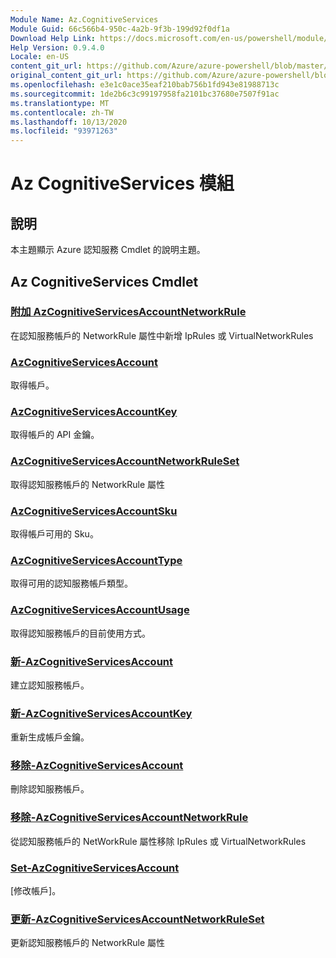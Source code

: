 ```yaml
---
Module Name: Az.CognitiveServices
Module Guid: 66c566b4-950c-4a2b-9f3b-199d92f0df1a
Download Help Link: https://docs.microsoft.com/en-us/powershell/module/az.cognitiveservices
Help Version: 0.9.4.0
Locale: en-US
content_git_url: https://github.com/Azure/azure-powershell/blob/master/src/CognitiveServices/CognitiveServices/help/Az.CognitiveServices.md
original_content_git_url: https://github.com/Azure/azure-powershell/blob/master/src/CognitiveServices/CognitiveServices/help/Az.CognitiveServices.md
ms.openlocfilehash: e3e1c0ace35eaf210bab756b1fd943e81988713c
ms.sourcegitcommit: 1de2b6c3c99197958fa2101bc37680e7507f91ac
ms.translationtype: MT
ms.contentlocale: zh-TW
ms.lasthandoff: 10/13/2020
ms.locfileid: "93971263"
---
```

# Az CognitiveServices 模組
## 說明
本主題顯示 Azure 認知服務 Cmdlet 的說明主題。

## Az CognitiveServices Cmdlet
### [附加 AzCognitiveServicesAccountNetworkRule](Add-AzCognitiveServicesAccountNetworkRule.md)
在認知服務帳戶的 NetworkRule 屬性中新增 IpRules 或 VirtualNetworkRules

### [AzCognitiveServicesAccount](Get-AzCognitiveServicesAccount.md)
取得帳戶。

### [AzCognitiveServicesAccountKey](Get-AzCognitiveServicesAccountKey.md)
取得帳戶的 API 金鑰。

### [AzCognitiveServicesAccountNetworkRuleSet](Get-AzCognitiveServicesAccountNetworkRuleSet.md)
取得認知服務帳戶的 NetworkRule 屬性

### [AzCognitiveServicesAccountSku](Get-AzCognitiveServicesAccountSku.md)
取得帳戶可用的 Sku。

### [AzCognitiveServicesAccountType](Get-AzCognitiveServicesAccountType.md)
取得可用的認知服務帳戶類型。

### [AzCognitiveServicesAccountUsage](Get-AzCognitiveServicesAccountUsage.md)
取得認知服務帳戶的目前使用方式。

### [新-AzCognitiveServicesAccount](New-AzCognitiveServicesAccount.md)
建立認知服務帳戶。

### [新-AzCognitiveServicesAccountKey](New-AzCognitiveServicesAccountKey.md)
重新生成帳戶金鑰。

### [移除-AzCognitiveServicesAccount](Remove-AzCognitiveServicesAccount.md)
刪除認知服務帳戶。

### [移除-AzCognitiveServicesAccountNetworkRule](Remove-AzCognitiveServicesAccountNetworkRule.md)
從認知服務帳戶的 NetWorkRule 屬性移除 IpRules 或 VirtualNetworkRules

### [Set-AzCognitiveServicesAccount](Set-AzCognitiveServicesAccount.md)
[修改帳戶]。

### [更新-AzCognitiveServicesAccountNetworkRuleSet](Update-AzCognitiveServicesAccountNetworkRuleSet.md)
更新認知服務帳戶的 NetworkRule 屬性

